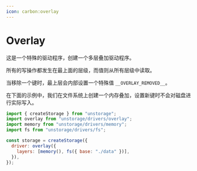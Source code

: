 ```yaml
---
icon: carbon:overlay
---
```


# Overlay

这是一个特殊的驱动程序，创建一个多层叠加驱动程序。

所有的写操作都发生在最上面的层级，而值则从所有层级中读取。

当移除一个键时，最上层会内部设置一个特殊值 `__OVERLAY_REMOVED__`。

在下面的示例中，我们在文件系统上创建一个内存叠加，设置新键时不会对磁盘进行实际写入。

```js
import { createStorage } from "unstorage";
import overlay from "unstorage/drivers/overlay";
import memory from "unstorage/drivers/memory";
import fs from "unstorage/drivers/fs";

const storage = createStorage({
  driver: overlay({
    layers: [memory(), fs({ base: "./data" })],
  }),
});